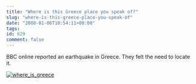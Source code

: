 ```yaml
---
title: "Where is this Greece place you speak of?"
slug: "where-is-this-greece-place-you-speak-of"
date: "2008-01-06T10:54:11+00:00"
tags:
id: 629
comment: false
---
```


BBC online reported an earthquake in Greece. They felt the need to locate it.

[![where_is_greece](http://farm3.static.flickr.com/2239/2171675094_87e7b97319_o.png)](http://www.flickr.com/photos/bandon1/2171675094/ "where_is_greece by bandon1, on Flickr")
